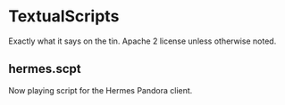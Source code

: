 # TextualScripts
Exactly what it says on the tin. Apache 2 license unless otherwise noted.

## hermes.scpt
Now playing script for the Hermes Pandora client.
